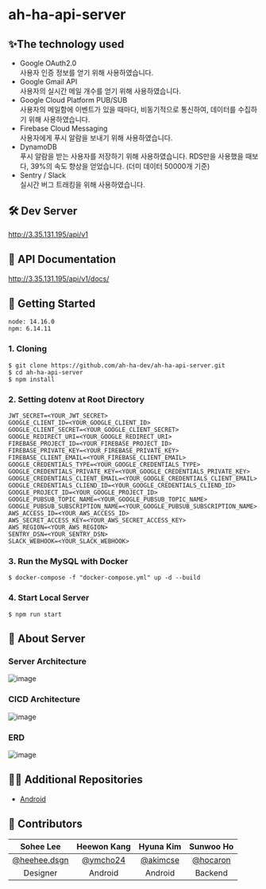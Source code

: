 # ah-ha-api-server

## ✨The technology used
- Google OAuth2.0  
  사용자 인증 정보를 얻기 위해 사용하였습니다.
- Google Gmail API  
  사용자의 실시간 메일 개수를 얻기 위해 사용하였습니다.
- Google Cloud Platform PUB/SUB  
  사용자의 메일함에 이벤트가 있을 때마다, 비동기적으로 통신하여, 데이터를 수집하기 위해 사용하였습니다.
- Firebase Cloud Messaging  
  사용자에게 푸시 알람을 보내기 위해 사용하였습니다.
- DynamoDB  
  푸시 알람을 받는 사용자를 저장하기 위해 사용하였습니다. RDS만을 사용했을 때보다, 39%의 속도 향상을 얻었습니다. (더미 데이터 50000개 기준)
- Sentry / Slack  
  실시간 버그 트래킹을 위해 사용하였습니다.
  

## 🛠️ Dev Server
http://3.35.131.195/api/v1

## 📖 API Documentation
http://3.35.131.195/api/v1/docs/
 
## 🌱 Getting Started
`node: 14.16.0`  
`npm: 6.14.11`

### 1. Cloning
```
$ git clone https://github.com/ah-ha-dev/ah-ha-api-server.git
$ cd ah-ha-api-server
$ npm install
```

### 2. Setting dotenv at Root Directory
```
JWT_SECRET=<YOUR_JWT_SECRET>
GOOGLE_CLIENT_ID=<YOUR_GOOGLE_CLIENT_ID>
GOOGLE_CLIENT_SECRET=<YOUR_GOOGLE_CLIENT_SECRET>
GOOGLE_REDIRECT_URI=<YOUR_GOOGLE_REDIRECT_URI>
FIREBASE_PROJECT_ID=<YOUR_FIREBASE_PROJECT_ID>
FIREBASE_PRIVATE_KEY=<YOUR_FIREBASE_PRIVATE_KEY>
FIREBASE_CLIENT_EMAIL=<YOUR_FIREBASE_CLIENT_EMAIL>
GOOGLE_CREDENTIALS_TYPE=<YOUR_GOOGLE_CREDENTIALS_TYPE>
GOOGLE_CREDENTIALS_PRIVATE_KEY=<YOUR_GOOGLE_CREDENTIALS_PRIVATE_KEY>
GOOGLE_CREDENTIALS_CLIENT_EMAIL=<YOUR_GOOGLE_CREDENTIALS_CLIENT_EMAIL>
GOOGLE_CREDENTIALS_CLIEND_ID=<YOUR_GOOGLE_CREDENTIALS_CLIEND_ID>
GOOGLE_PROJECT_ID=<YOUR_GOOGLE_PROJECT_ID>
GOOGLE_PUBSUB_TOPIC_NAME=<YOUR_GOOGLE_PUBSUB_TOPIC_NAME>
GOOGLE_PUBSUB_SUBSCRIPTION_NAME=<YOUR_GOOGLE_PUBSUB_SUBSCRIPTION_NAME>
AWS_ACCESS_ID=<YOUR_AWS_ACCESS_ID>
AWS_SECRET_ACCESS_KEY=<YOUR_AWS_SECRET_ACCESS_KEY>
AWS_REGION=<YOUR_AWS_REGION>
SENTRY_DSN=<YOUR_SENTRY_DSN>
SLACK_WEBHOOK=<YOUR_SLACK_WEBHOOK>
```

### 3. Run the MySQL with Docker
```
$ docker-compose -f "docker-compose.yml" up -d --build                                   
```

### 4. Start Local Server
```
$ npm run start                         
```

## 🌸 About Server
### Server Architecture
![image](https://user-images.githubusercontent.com/66551410/152565647-551079d2-7643-4ac0-ba6e-28f02c7d96b9.png)

### CICD Architecture
![image](https://user-images.githubusercontent.com/66551410/152016992-cff6b052-35d7-416e-868c-b2702a3ef692.png)

### ERD
![image](https://user-images.githubusercontent.com/66551410/152563288-231e1ff3-1394-424e-8fe9-0a387324d730.png)

## 💁‍♀️ Additional Repositories

- [Android](https://github.com/CrayonTeamJ/frontend.git)

## 🌈 Contributors

| Sohee Lee | Heewon Kang | Hyuna Kim | Sunwoo Ho | 
| :----: | :----: | :----: |:----: 
| [@heehee.dsgn](https://www.instagram.com/heehee.dsgn/) | [@ymcho24](https://github.com/ymcho24) | [@akimcse](https://github.com/akimcse) | [@hocaron](https://github.com/hocaron) |
|Designer |Android |Android |Backend | 

